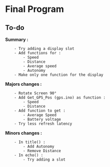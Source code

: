 # Final Program
## To-do
**Summary :**
```
    - Try adding a display slot
    - Add functions for :
        - Speed
        - Distance
        - Average speed
        - Autonomy
    - Make only one function for the display 
```

**Majors changes :**
```
    - Rotate Screen 90°
    - Add Get_GPS_Pos (gps.ino) as function :
        - Speed
        - Distance
    - Add function to get :
        - Average Speed
        - Battery voltage
    - Try less refresh latency
```

**Minors changes :**
```
    - In title() :
        - Add Autonomy
        - Remove Distance
    - In echo() :
        - Try adding a slot
```
